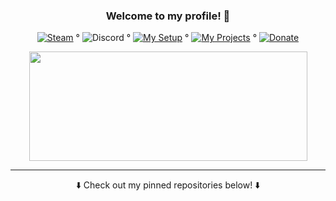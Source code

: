 <h3 align="center">Welcome to my profile! 👋</h3>  

<div align="center">

[![Steam](https://img.shields.io/badge/Steam-blue)](https://steamcommunity.com/id/3urobeat) °
![Discord](https://img.shields.io/badge/@3urobeat-blueviolet) °
[![My Setup](https://img.shields.io/badge/My%20Setup-success)](https://gist.github.com/3urobeat/d8bf8c3e538b78db31cbf0f16a18ccba) °
[![My Projects](https://img.shields.io/badge/%20My%20Projects%20-blueviolet)](https://github.com/users/3urobeat/projects/4) °
[![Donate](https://img.shields.io/badge/PayPal-blue)](https://paypal.me/3urobeat)

</div>

<p align="center">
  <img width="445" height="175" src="https://github-readme-stats.3urobeat.com/?username=3urobeat&show_icons=true&theme=dracula&include_all_commits=true&count_private=true">
</p>
  
---
<p align="center">⬇️ Check out my pinned repositories below! ⬇️</p>
